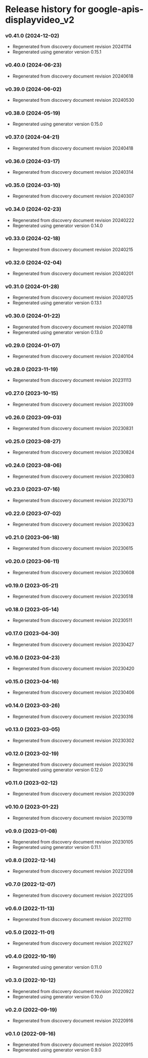 # Release history for google-apis-displayvideo_v2

### v0.41.0 (2024-12-02)

* Regenerated from discovery document revision 20241114
* Regenerated using generator version 0.15.1

### v0.40.0 (2024-06-23)

* Regenerated from discovery document revision 20240618

### v0.39.0 (2024-06-02)

* Regenerated from discovery document revision 20240530

### v0.38.0 (2024-05-19)

* Regenerated using generator version 0.15.0

### v0.37.0 (2024-04-21)

* Regenerated from discovery document revision 20240418

### v0.36.0 (2024-03-17)

* Regenerated from discovery document revision 20240314

### v0.35.0 (2024-03-10)

* Regenerated from discovery document revision 20240307

### v0.34.0 (2024-02-23)

* Regenerated from discovery document revision 20240222
* Regenerated using generator version 0.14.0

### v0.33.0 (2024-02-18)

* Regenerated from discovery document revision 20240215

### v0.32.0 (2024-02-04)

* Regenerated from discovery document revision 20240201

### v0.31.0 (2024-01-28)

* Regenerated from discovery document revision 20240125
* Regenerated using generator version 0.13.1

### v0.30.0 (2024-01-22)

* Regenerated from discovery document revision 20240118
* Regenerated using generator version 0.13.0

### v0.29.0 (2024-01-07)

* Regenerated from discovery document revision 20240104

### v0.28.0 (2023-11-19)

* Regenerated from discovery document revision 20231113

### v0.27.0 (2023-10-15)

* Regenerated from discovery document revision 20231009

### v0.26.0 (2023-09-03)

* Regenerated from discovery document revision 20230831

### v0.25.0 (2023-08-27)

* Regenerated from discovery document revision 20230824

### v0.24.0 (2023-08-06)

* Regenerated from discovery document revision 20230803

### v0.23.0 (2023-07-16)

* Regenerated from discovery document revision 20230713

### v0.22.0 (2023-07-02)

* Regenerated from discovery document revision 20230623

### v0.21.0 (2023-06-18)

* Regenerated from discovery document revision 20230615

### v0.20.0 (2023-06-11)

* Regenerated from discovery document revision 20230608

### v0.19.0 (2023-05-21)

* Regenerated from discovery document revision 20230518

### v0.18.0 (2023-05-14)

* Regenerated from discovery document revision 20230511

### v0.17.0 (2023-04-30)

* Regenerated from discovery document revision 20230427

### v0.16.0 (2023-04-23)

* Regenerated from discovery document revision 20230420

### v0.15.0 (2023-04-16)

* Regenerated from discovery document revision 20230406

### v0.14.0 (2023-03-26)

* Regenerated from discovery document revision 20230316

### v0.13.0 (2023-03-05)

* Regenerated from discovery document revision 20230302

### v0.12.0 (2023-02-19)

* Regenerated from discovery document revision 20230216
* Regenerated using generator version 0.12.0

### v0.11.0 (2023-02-12)

* Regenerated from discovery document revision 20230209

### v0.10.0 (2023-01-22)

* Regenerated from discovery document revision 20230119

### v0.9.0 (2023-01-08)

* Regenerated from discovery document revision 20230105
* Regenerated using generator version 0.11.1

### v0.8.0 (2022-12-14)

* Regenerated from discovery document revision 20221208

### v0.7.0 (2022-12-07)

* Regenerated from discovery document revision 20221205

### v0.6.0 (2022-11-13)

* Regenerated from discovery document revision 20221110

### v0.5.0 (2022-11-01)

* Regenerated from discovery document revision 20221027

### v0.4.0 (2022-10-19)

* Regenerated using generator version 0.11.0

### v0.3.0 (2022-10-12)

* Regenerated from discovery document revision 20220922
* Regenerated using generator version 0.10.0

### v0.2.0 (2022-09-19)

* Regenerated from discovery document revision 20220916

### v0.1.0 (2022-09-16)

* Regenerated from discovery document revision 20220915
* Regenerated using generator version 0.9.0

